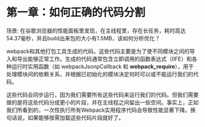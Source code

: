 # 第一章：如何正确的代码分割

场景: 在谷歌浏览器的性能面板里发现，在主线程里，存在长任务，耗时高达54.37毫秒，并且build出来包的大小有1.5MB，该如何分析优化？

webpack和其他打包工具生成的代码，这些代码主要是为了使不同模块之间的导入和导出能够正常工作。生成的代码通常包含立即调用的函数表达式（IIFE）和各种运行时实用函数（如 webpackJsonpCallback 和 __webpack_require__），用于处理模块间的依赖关系，并根据已初始化的模块决定何时可以或不能运行我们的代码。

这些代码会同步运行，因为我们需要所有这些代码来运行我们的代码。但我们需要做的是将这些代码分成更小的片段，并在主线程之间留出一些空间。事实上，正如我们所看到的，一次性执行所有Webpack实用程序代码会导致性能显著下降。换句话说，如果能够按需加载这些代码片段就好了。











